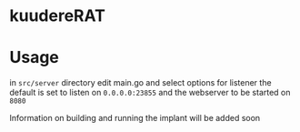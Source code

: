# kuudereRAT

# Usage 

in ```src/server``` directory edit main.go and select options for listener the default is set to listen on ```0.0.0.0:23855``` and the webserver to be started on ```8080```

Information on building and running the implant will be added soon